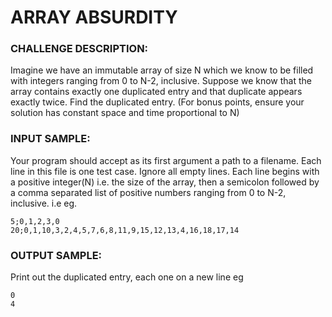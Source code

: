 # ARRAY ABSURDITY

### CHALLENGE DESCRIPTION:

Imagine we have an immutable array of size N which we know to be filled with integers ranging from 0 to N-2, inclusive. Suppose we know that the array contains exactly one duplicated entry and that duplicate appears exactly twice. Find the duplicated entry. (For bonus points, ensure your solution has constant space and time proportional to N)

### INPUT SAMPLE:

Your program should accept as its first argument a path to a filename. Each line in this file is one test case. Ignore all empty lines. Each line begins with a positive integer(N) i.e. the size of the array, then a semicolon followed by a comma separated list of positive numbers ranging from 0 to N-2, inclusive. i.e eg.

```
5;0,1,2,3,0
20;0,1,10,3,2,4,5,7,6,8,11,9,15,12,13,4,16,18,17,14
```

### OUTPUT SAMPLE:

Print out the duplicated entry, each one on a new line eg

```
0
4
```